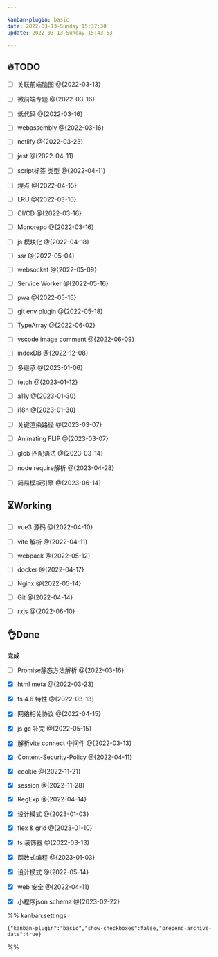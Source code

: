```yaml
---

kanban-plugin: basic
date: 2022-03-13-Sunday 15:37:30
update: 2022-03-13-Sunday 15:43:53

---
```


## 🔥TODO

- [ ] 关联前端脑图 @{2022-03-13}
- [ ] 微前端专题 @{2022-03-16}
- [ ] 低代码 @{2022-03-16}
- [ ] webassembly @{2022-03-16}
- [ ] netlify @{2022-03-23}
- [ ] jest @{2022-04-11}
- [ ] script标签 类型 @{2022-04-11}
- [ ] 埋点 @{2022-04-15}
- [ ] LRU @{2022-03-16}
- [ ] CI/CD @{2022-03-16}
- [ ] Monorepo @{2022-03-16}
- [ ] js 模块化 @{2022-04-18}
- [ ] ssr @{2022-05-04}
- [ ] websocket @{2022-05-09}
- [ ] Service Worker @{2022-05-16}
- [ ] pwa @{2022-05-16}
- [ ] git env plugin @{2022-05-18}
- [ ] TypeArray @{2022-06-02}
- [ ] vscode image comment @{2022-06-09}
- [ ] indexDB @{2022-12-08}
- [ ] 多继承 @{2023-01-06}
- [ ] fetch @{2023-01-12}
- [ ] a11y @{2023-01-30}
- [ ] i18n @{2023-01-30}
- [ ] 关键渲染路径 @{2023-03-07}
- [ ] Animating FLIP @{2023-03-07}
- [ ] glob 匹配语法 @{2023-03-14}
- [ ] node require解析 @{2023-04-28}
- [ ] 简易模板引擎 @{2023-06-14}


## ⏳Working

- [ ] vue3 源码 @{2022-04-10}
- [ ] vite 解析 @{2022-04-11}
- [ ] webpack @{2022-05-12}
- [ ] docker @{2022-04-17}
- [ ] Nginx @{2022-05-14}
- [ ] Git @{2022-04-14}
- [ ] rxjs @{2022-06-10}


## 👌Done

**完成**
- [ ] Promise静态方法解析 @{2022-03-16}
- [x] html meta @{2022-03-23}
- [x] ts 4.6 特性 @{2022-03-13}
- [x] 网络相关协议 @{2022-04-15}
- [x] js gc 补完 @{2022-05-15}
- [x] 解析vite connect 中间件 @{2022-03-13}
- [x] Content-Security-Policy @{2022-04-11}
- [x] cookie @{2022-11-21}
- [x] session @{2022-11-28}
- [x] RegExp @{2022-04-14}
- [x] 设计模式 @{2023-01-03}
- [x] flex & grid @{2023-01-10}
- [x] ts 装饰器 @{2022-03-13}
- [x] 函数式编程 @{2023-01-03}
- [x] 设计模式 @{2022-05-14}
- [x] web 安全 @{2022-04-11}
- [x] 小程序json schema @{2023-02-22}




%% kanban:settings
```
{"kanban-plugin":"basic","show-checkboxes":false,"prepend-archive-date":true}
```
%%